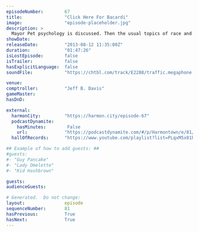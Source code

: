 ```yaml
---
episodeNumber:        67
title:                "Click Here For Bacardi"
image:                "episode-placeholder.jpg"
description: >
  Mayor Pet psychology is discussed. Then the usual topics of race and terrorism. Then crap gets real about anarchy on the moon.
showDate:             
releaseDate:          "2013-08-12 11:35:00Z"
duration:             "01:47:26"
isLostEpisode:        false
isTrailer:            false
hasExplicitLanguage:  false
soundFile:            "https://chtbl.com/track/E2288/traffic.megaphone.fm/STA3539909450.mp3?updated=1555545291"

venue:                
comptroller:          "Jeff B. Davis"
gameMaster:           
hasDnD:               

external:
  harmonCity:         "https://harmon.city/episode-67"
  podcastDynamite:
    hasMinutes:        False
    url:              "https://podcastdynamite.com/#/p/Harmontown/e/81/67"
  hallOfRecords:      "https://www.youtube.com/playlist?list=PLqxM5x81hNOZe7VJhd6BjDamrlM7hCXYN"

## Example of how to add guests: ##
#guests:
#- "Guy Pancake"
#- "Lady Omelette"
#- "Kid Hashbrown"

guests:
audienceGuests:

# Generated.  Do not change:
layout:               episode
sequenceNumber:       81
hasPrevious:          True
hasNext:              True
---
```


<!-- The episode description will be rendered here -->
<!-- Add your content below here -->

